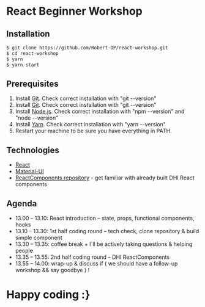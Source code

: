 # React Beginner Workshop

## Installation

```sh
$ git clone https://github.com/Robert-OP/react-workshop.git
$ cd react-workshop
$ yarn
$ yarn start
```

## Prerequisites

1. Install [Git](https://git-scm.com/download/). Check correct installation with "git --version"
2. Install [Git](https://git-scm.com/download/). Check correct installation with "git --version"
3. Install [Node.js](https://nodejs.org/en/download/). Check correct installation with "npm --version" and "node --version"
4. Install [Yarn](https://yarnpkg.com/en/docs/install#windows-stable). Check correct installation with "yarn --version"
5. Restart your machine to be sure you have everything in PATH.

## Technologies

- [React](https://reactjs.org/)
- [Material-UI](https://material-ui.com/)
- [ReactComponents repository](https://github.com/DHI/ReactComponents) - get familiar with already built DHI React components

## Agenda

- 13.00 – 13.10: React introduction – state, props, functional components, hooks
- 13.10 – 13.30: 1st half coding round – tech check, clone repository & build simple component
- 13.30 – 13.35: coffee break + I`ll be actively taking questions & helping people
- 13.35 – 13.55: 2nd half coding round – DHI ReactComponents
- 13.55 – 14.00: wrap-up & discuss if ( we should have a follow-up workshop && say goodbye ) !

# Happy coding :}

